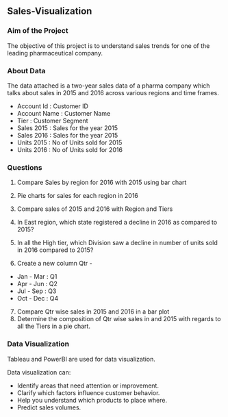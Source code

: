 ## Sales-Visualization
### Aim of the Project

The objective of this project is to understand sales trends for one of the leading pharmaceutical company.

### About Data

The data attached is a two-year sales data of a pharma company which talks about
sales in 2015 and 2016 across various regions and time frames.
* Account Id : Customer ID
* Account Name : Customer Name
* Tier : Customer Segment 
* Sales 2015 : Sales for the year 2015
* Sales 2016 : Sales for the year 2015
* Units 2015 : No of Units sold for 2015
* Units 2016 : No of Units sold for 2016

### Questions

1. Compare Sales by region for 2016 with 2015 using bar chart
2. Pie charts for sales for each region in 2016
3. Compare sales of 2015 and 2016 with Region and Tiers
4. In East region, which state registered a decline in 2016 as compared to 2015?
5. In all the High tier, which Division saw a decline in number of units sold in 2016 compared
to 2015?

6. Create a new column Qtr -
* Jan - Mar : Q1
* Apr - Jun : Q2
* Jul - Sep : Q3
* Oct - Dec : Q4

7. Compare Qtr wise sales in 2015 and 2016 in a bar plot
8. Determine the composition of Qtr wise sales in and 2015 with regards to all the Tiers in a
pie chart.

### Data Visualization

Tableau and PowerBI are used for data visualization.

Data visualization can:

* Identify areas that need attention or improvement.
* Clarify which factors influence customer behavior.
* Help you understand which products to place where.
* Predict sales volumes. 
